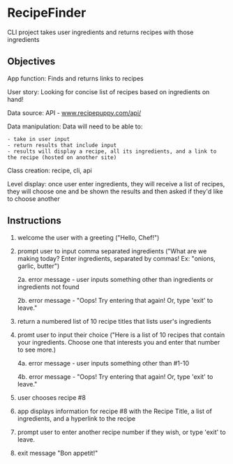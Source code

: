 # RecipeFinder
CLI project takes user ingredients and returns recipes with those ingredients

## Objectives
App function: Finds and returns links to recipes

User story: Looking for concise list of recipes based on ingredients on hand!

Data source:  API - www.recipepuppy.com/api/

Data manipulation: Data will need to be able to:

    - take in user input
    - return results that include input
    - results will display a recipe, all its ingredients, and a link to the recipe (hosted on another site)

Class creation: recipe, cli, api

Level display: once user enter ingredients, they will receive a list of recipes, they will choose one and be shown the results and then asked if they'd like to choose another 

## Instructions
1. welcome the user with a greeting ("Hello, Chef!")
2. prompt user to input comma separated ingredients ("What are we making today?  Enter ingredients, separated by commas!  Ex: "onions, garlic, butter") 

    2a. error message - user inputs something other than ingredients or ingredients not found
    
    2b. error message - "Oops!  Try entering that again!  Or, type 'exit' to leave."

3. return a numbered list of 10 recipe titles that lists user's ingredients  
4. promt user to input their choice ("Here is a list of 10 recipes that contain your ingredients.  Choose one that interests you and enter that number to see more.)

    4a. error message - user inputs something other than #1-10

    4b. error message - "Oops!  Try entering that again!  Or, type 'exit' to leave."

5. user chooses recipe #8
6. app displays information for recipe #8 with the Recipe Title, a list of ingredients, and a hyperlink to the recipe
7. prompt user to enter another recipe number if they wish, or type 'exit' to leave.
8. exit message "Bon appetit!"


